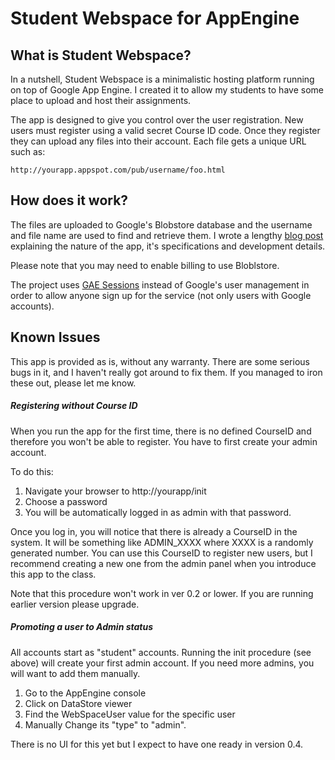 Student Webspace for AppEngine
=======================

What is Student Webspace?
----------------------------

In a nutshell, Student Webspace is a minimalistic hosting platform running on top of Google App Engine. I created it to allow my students to have some place to upload and host their assignments.

The app is designed to give you control over the user registration. New users must register using a valid secret Course ID code. Once they register they can upload any files into their account. Each file gets a unique URL such as:

    http://yourapp.appspot.com/pub/username/foo.html

How does it work?
--------------------

The files are uploaded to Google's Blobstore database and the username and file name are used to find and retrieve them. I wrote a lengthy [blog post](http://www.terminally-incoherent.com/blog/2011/03/28/student-webspace-in-the-cloud-google-app-engine/) explaining the nature of the app, it's specifications and development details.

Please note that you may need to enable billing to use Bloblstore.

The project uses [GAE Sessions](https://github.com/dound/gae-sessions) instead of Google's user management in order to allow anyone sign up for the service (not only users with Google accounts).

Known Issues
---------------

This app is provided as is, without any warranty. There are some serious bugs in it, and I haven't really got around to fix them. If you managed to iron these out, please let me know.

##### Registering without Course ID 

When you run the app for the first time, there is no defined CourseID and therefore you won't be able to register. You have to first create your admin account.

To do this:

  1. Navigate your browser to http://yourapp/init
  1. Choose a password
  1. You will be automatically logged in as admin with that password.

Once you log in, you will notice that there is already a CourseID in the system. It will be something like ADMIN_XXXX where XXXX is a randomly generated number. You can use this CourseID to register new users, but I recommend creating a new one from the admin panel when you introduce this app to the class.

Note that this procedure won't work in ver 0.2 or lower. If you are running earlier version please upgrade.

##### Promoting a user to Admin status

All accounts start as "student" accounts. Running the init procedure (see above) will create your first admin account. If you need more admins, you will want to add them manually. 

  1. Go to the AppEngine console 
  1. Click on DataStore viewer 
  1. Find the WebSpaceUser value for the specific user 
  1. Manually Change its "type" to "admin". 

There is no UI for this yet but I expect to have one ready in version 0.4.

